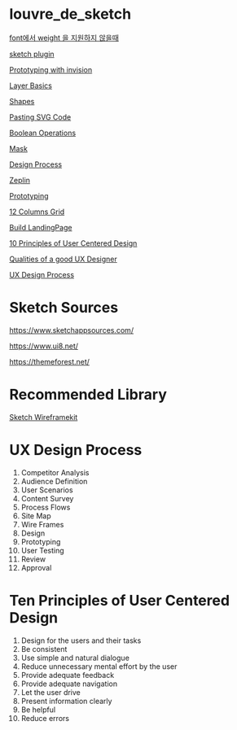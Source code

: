 # louvre_de_sketch

[font에서 weight 을 지원하지 않을때](https://www.notion.so/font-weight-de34fbb3b87547dba23d60f7d3bd7374)

[sketch plugin ](https://www.notion.so/sketch-plugin-39fb8ea239ca4b2a8756b2c7f0189064)

[Prototyping with invision](https://www.google.com/search?q=invision&oq=invision&aqs=chrome..69i57j46i199i465i512j0i512l8.1568j0j4&sourceid=chrome&ie=UTF-8)

[Layer Basics](https://www.notion.so/Layer-Basics-6d7be11b979847b1b1d45f7ca948926e)

[Shapes](https://www.notion.so/Shapes-6be557614d574a5caa9f616a03420466)

[Pasting SVG Code](https://www.notion.so/Pasting-SVG-Code-c6b25bd51d384f81a2f7cd652088476d)

[Boolean Operations](https://www.notion.so/Boolean-Operations-94d0c0e862d5469b95097a9a10f7a0a4)

[Mask](https://www.notion.so/Mask-e14b7eeac14f4c1292d418d7d7dbc06d)

[Design Process](https://www.notion.so/Design-Process-6daf56fe6aca4a97ab8dde4c8b6d9c76)

[Zeplin](https://www.udemy.com/course/sketchdesign/learn/lecture/11583298#overview)

[Prototyping](https://www.udemy.com/course/sketchdesign/learn/lecture/11504960#overview)

[12 Columns Grid](https://www.udemy.com/course/sketchdesign/learn/lecture/11464390#overview)

[Build LandingPage](https://www.udemy.com/course/sketchdesign/learn/lecture/11464536#overview)

[10 Principles of User Centered Design](https://www.notion.so/10-Principles-of-User-Centered-Design-5501e0fc1e2c4dbdb9678a18b197f9ee)

[Qualities of a good UX Designer](https://www.notion.so/Qualities-of-a-good-UX-Designer-789c899733b64bea934b4333cf1d5b2d)

[UX Design Process ](https://www.notion.so/UX-Design-Process-ba54b37cd66d44e8a20cc1e241e15424)

# Sketch Sources 

https://www.sketchappsources.com/

https://www.ui8.net/

https://themeforest.net/

# Recommended Library

[Sketch Wireframekit](https://www.sketchappsources.com/free-source/3651-ios-wireframing-kit-sketch-freebie-resource.html) 

# UX Design Process

1. Competitor Analysis
3. Audience Definition
4. User Scenarios
5. Content Survey
6. Process Flows 
7. Site Map
8. Wire Frames
9. Design
10. Prototyping
11. User Testing
12. Review
13. Approval

# Ten Principles of User Centered Design

1. Design for the users and their tasks
2. Be consistent
3. Use simple and natural dialogue
4. Reduce unnecessary mental effort by the user 
5. Provide adequate feedback
6. Provide adequate navigation
7. Let the user drive
8. Present information clearly
9. Be helpful
10. Reduce errors
